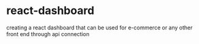 # react-dashboard
creating a react dashboard that can be used for e-commerce or any other front end through api connection
